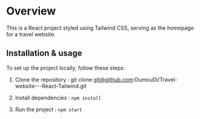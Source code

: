 
# Overview

This is a React project styled using Tailwind CSS, serving as the homepage for a travel website.

## Installation & usage

To set up the project locally, follow these steps:

1. Clone the repository :
git clone git@github.com:OumouDi/Travel-website---React-Tailwind.git


2. Install dependencies :
 `npm install`

3. Run the project :
`npm start`
